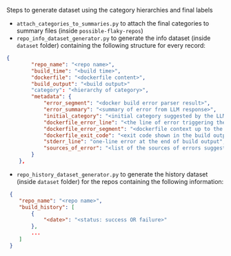Steps to generate dataset using the category hierarchies and final labels
- ```attach_categories_to_summaries.py``` to attach the final categories to summary files (inside `possible-flaky-repos`)
- ```repo_info_dataset_generator.py``` to generate the info dataset (inside `dataset` folder) containing the following structure for every record:
```json
{
        "repo_name": "<repo name>",
        "build_time": "<build time>",
        "dockerfile": "<dockerfile content>",
        "build_output": "<build output>"
        "category": "<hierarchy of category>",
        "metadata": {
            "error_segment": "<docker build error parser result>",
            "error_summary": "<summary of error from LLM response>",
            "initial_category": "<initial category suggested by the LLM>",
            "dockerfile_error_line": "<the line of error triggering the error>",
            "dockerfile_error_segment": "<dockerfile context up to the error line (including the error line)>",
            "dockerfile_exit_code": "<exit code shown in the build output>",
            "stderr_line": "one-line error at the end of build output",
            "sources_of_error": "<list of the sources of errors suggested by the LLM>"
        }
    },
```

- ```repo_history_dataset_generator.py``` to generate the history dataset (inside `dataset` folder) for the repos containing the following information:

```json
 {
    "repo_name": "<repo name>",
    "build_history": [
        {
            "<date>": "<status: success OR failure>"
        },
        ...
    ]
 }
```